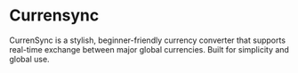 # Currensync
CurrenSync is a stylish, beginner-friendly currency converter that supports real-time exchange between major global currencies. Built for simplicity and global use.

